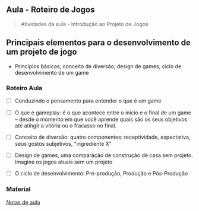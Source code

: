 ## Aula - Roteiro de Jogos

> Atividades da aula - Introdução ao Projeto de Jogos

## Principais elementos para o desenvolvimento de um projeto de jogo

- Princípios básicos, conceito de diversão, design de games, ciclo de desenvolvimento de um game

### Roteiro Aula
- [ ] Conduzindo o pensamento para entender o que é um game
- [ ] O que é gameplay: é o que acontece entre o início e o final de um game – desde o momento em que você aprende quais são os seus objetivos até atingir a vitória ou o fracasso no final.
- [ ] Conceito de diversão: quatro componentes: receptividade, expectativa, seus gostos subjetivos, "ingrediente X"
- [ ] Design de games, uma comparação de construção de casa sem projeto. Imagine os jogos atuais sem um projeto
- [ ] O ciclo de desenvolvimento: Pré-produção, Produção e Pós-Produção


### Material
[Notas de aula](/documentos/roteiro_de_jogos.pdf)
